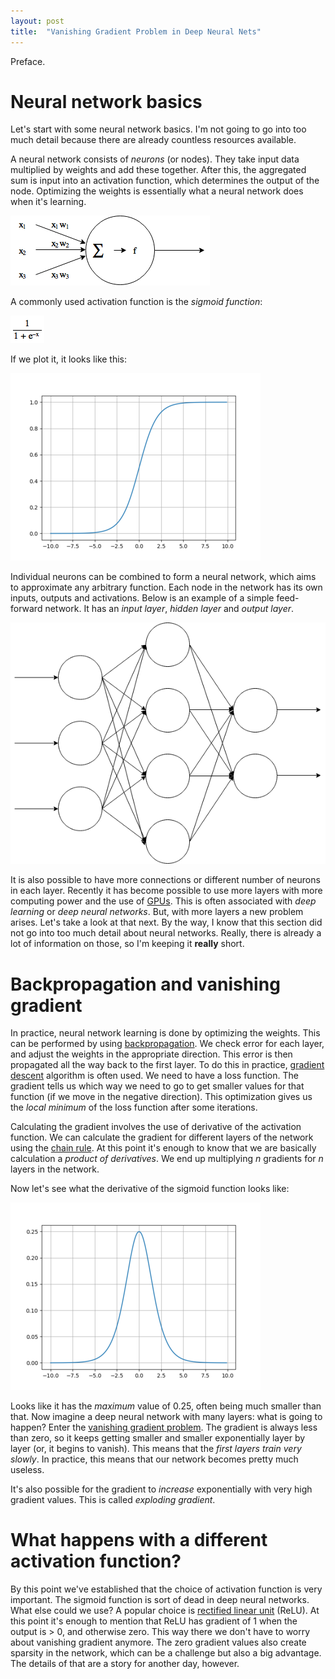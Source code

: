 ```yaml
---
layout: post
title:  "Vanishing Gradient Problem in Deep Neural Nets"
---
```


Preface.

# Neural network basics

Let's start with some neural network basics. I'm not going to go into too much
detail because there are already countless resources available.

A neural network consists of *neurons* (or nodes). They take input data multiplied by
weights and add these together. After this, the aggregated sum is input into
an activation function, which determines the output of the node. Optimizing
the weights is essentially what a neural network does when it's learning.

![Example node][fig_node]

A commonly used activation function is the *sigmoid function*:

![Sigmoid function][fig_sigmoidfunc]

If we plot it, it looks like this:

![Sigmoid][fig_sigmoid]

Individual neurons can be combined to form a neural network, which aims to approximate any arbitrary function. Each node in the network has its own inputs, outputs and activations. Below is an example of a simple feed-forward network.
It has an *input layer*, *hidden layer* and *output layer*.

![Example node][fig_nnet]

It is also possible to have more connections or different number of neurons in
each layer. Recently it has become possible to use more layers with more
computing power and the use of [GPUs][cudnn]. This is often associated with
*deep learning* or *deep neural networks*. But, with more layers a new problem
arises. Let's take a look at that next. By the way, I know that this section
did not go into too much detail about neural networks. Really, there is already
a lot of information on those, so I'm keeping it **really** short.

# Backpropagation and vanishing gradient

In practice, neural network learning is done by optimizing the weights.
This can be performed by using [backpropagation][backprop]. We check error
for each layer, and adjust the weights in the appropriate direction.
This error is then propagated all the way back to the first layer. To do this
in practice, [gradient descent][gradientdesc] algorithm is often used.
We need to have a loss function. The gradient tells us which way we need to go
to get smaller values for that function (if we move in the negative direction).
This optimization gives us the *local minimum* of the loss function after some
iterations.

Calculating the gradient involves the use of derivative of the activation
function. We can calculate the gradient for different layers of the network
using the [chain rule][chainrule]. At this point it's enough to know that
we are basically calculation a *product of derivatives*. We end up multiplying
*n* gradients for *n* layers in the network.

Now let's see what the derivative of the sigmoid function looks like:

![Sigmoid derivative][fig_sigmoid_deriv]

Looks like it has the *maximum* value of 0.25, often being much smaller than
that. Now imagine a deep neural network with many layers: what is going to
happen? Enter the [vanishing gradient problem][vanishinggrad]. The gradient
is always less than zero, so it keeps getting smaller and smaller exponentially
layer by layer (or, it begins to vanish). This means that the *first layers
train very slowly*. In practice, this means that our network becomes pretty
much useless.

It's also possible for the gradient to *increase* exponentially with very high
gradient values. This is called *exploding gradient*.

#  What happens with a different activation function?

By this point we've established that the choice of activation function is very
important. The sigmoid function is sort of dead in deep neural networks.
What else could we use? A popular choice is [rectified linear unit][relu]
(ReLU). At this point it's enough to mention that ReLU has gradient of 1 when
the output is > 0, and otherwise zero. This way there we don't have to worry
about vanishing gradient anymore. The zero gradient values also create sparsity
in the network, which can be a challenge but also a big advantage. The details
of that are a story for another day, however.


[fig_sigmoid]: /assets/vanishing-gradient/sigmoid.png
[fig_sigmoidfunc]: /assets/vanishing-gradient/sigmoid_function.png
[fig_sigmoid_deriv]: /assets/vanishing-gradient/sigmoid_deriv.png
[fig_node]: /assets/vanishing-gradient/node.png
[fig_nnet]: /assets/vanishing-gradient/nnet.png

[cudnn]: https://developer.nvidia.com/cudnn
[backprop]: https://en.wikipedia.org/wiki/Backpropagation
[gradientdesc]: https://en.wikipedia.org/wiki/Gradient_descent
[chainrule]: https://en.wikipedia.org/wiki/Chain_rule
[vanishinggrad]: https://en.wikipedia.org/wiki/Vanishing_gradient_problem
[relu]: https://en.wikipedia.org/wiki/Rectifier_(neural_networks)
